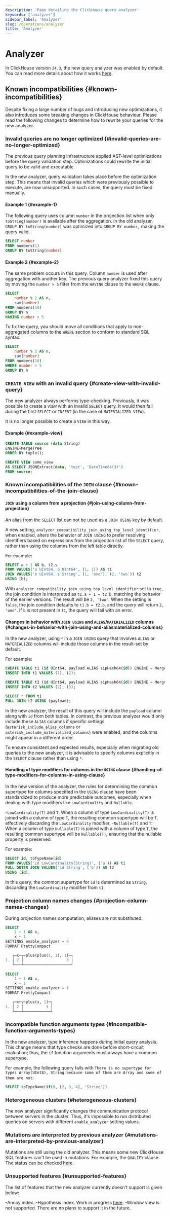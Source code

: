 ```yaml
---
description: 'Page detailing the ClickHouse query analyzer'
keywords: ['analyzer']
sidebar_label: 'Analyzer'
slug: /operations/analyzer
title: 'Analyzer'
---
```


# Analyzer

In ClickHouse version `24.3`, the new query analyzer was enabled by default.
You can read more details about how it works [here](/guides/developer/understanding-query-execution-with-the-analyzer#analyzer).

## Known incompatibilities {#known-incompatibilities}

Despite fixing a large number of bugs and introducing new optimizations, it also introduces some breaking changes in ClickHouse behaviour. Please read the following changes to determine how to rewrite your queries for the new analyzer.

### Invalid queries are no longer optimized {#invalid-queries-are-no-longer-optimized}

The previous query planning infrastructure applied AST-level optimizations before the query validation step.
Optimizations could rewrite the initial query to be valid and executable.

In the new analyzer, query validation takes place before the optimization step.
This means that invalid queries which were previously possible to execute, are now unsupported.
In such cases, the query must be fixed manually.

#### Example 1 {#example-1}

The following query uses column `number` in the projection list when only `toString(number)` is available after the aggregation.
In the old analyzer, `GROUP BY toString(number)` was optimized into `GROUP BY number,` making the query valid.

```sql
SELECT number
FROM numbers(1)
GROUP BY toString(number)
```

#### Example 2 {#example-2}

The same problem occurs in this query. Column `number` is used after aggregation with another key.
The previous query analyzer fixed this query by moving the `number > 5` filter from the `HAVING` clause to the `WHERE` clause.

```sql
SELECT
    number % 2 AS n,
    sum(number)
FROM numbers(10)
GROUP BY n
HAVING number > 5
```

To fix the query, you should move all conditions that apply to non-aggregated columns to the `WHERE` section to conform to standard SQL syntax:

```sql
SELECT
    number % 2 AS n,
    sum(number)
FROM numbers(10)
WHERE number > 5
GROUP BY n
```

### `CREATE VIEW` with an invalid query {#create-view-with-invalid-query}

The new analyzer always performs type-checking.
Previously, it was possible to create a `VIEW` with an invalid `SELECT` query.
It would then fail during the first `SELECT` or `INSERT` (in the case of `MATERIALIZED VIEW`).

It is no longer possible to create a `VIEW` in this way.

#### Example {#example-view}

```sql
CREATE TABLE source (data String)
ENGINE=MergeTree
ORDER BY tuple();

CREATE VIEW some_view
AS SELECT JSONExtract(data, 'test', 'DateTime64(3)')
FROM source;
```

### Known incompatibilities of the `JOIN` clause {#known-incompatibilities-of-the-join-clause}

#### `JOIN` using a column from a projection {#join-using-column-from-projection}

An alias from the `SELECT` list can not be used as a `JOIN USING` key by default.

A new setting, `analyzer_compatibility_join_using_top_level_identifier`, when enabled, alters the behavior of `JOIN USING` to prefer resolving identifiers based on expressions from the projection list of the `SELECT` query, rather than using the columns from the left table directly.

For example:

```sql
SELECT a + 1 AS b, t2.s
FROM VALUES('a UInt64, b UInt64', (1, 1)) AS t1
JOIN VALUES('b UInt64, s String', (1, 'one'), (2, 'two')) t2
USING (b);
```

With `analyzer_compatibility_join_using_top_level_identifier` set to `true`, the join condition is interpreted as `t1.a + 1 = t2.b`, matching the behavior of the earlier versions.
The result will be `2, 'two'`.
When the setting is `false`, the join condition defaults to `t1.b = t2.b`, and the query will return `2, 'one'`.
If `b` is not present in `t1`, the query will fail with an error.

#### Changes in behavior with `JOIN USING` and `ALIAS`/`MATERIALIZED` columns {#changes-in-behavior-with-join-using-and-aliasmaterialized-columns}

In the new analyzer, using `*` in a `JOIN USING` query that involves `ALIAS` or `MATERIALIZED` columns will include those columns in the result-set by default.

For example:

```sql
CREATE TABLE t1 (id UInt64, payload ALIAS sipHash64(id)) ENGINE = MergeTree ORDER BY id;
INSERT INTO t1 VALUES (1), (2);

CREATE TABLE t2 (id UInt64, payload ALIAS sipHash64(id)) ENGINE = MergeTree ORDER BY id;
INSERT INTO t2 VALUES (2), (3);

SELECT * FROM t1
FULL JOIN t2 USING (payload);
```

In the new analyzer, the result of this query will include the `payload` column along with `id` from both tables.
In contrast, the previous analyzer would only include these `ALIAS` columns if specific settings (`asterisk_include_alias_columns` or `asterisk_include_materialized_columns`) were enabled,
and the columns might appear in a different order.

To ensure consistent and expected results, especially when migrating old queries to the new analyzer, it is advisable to specify columns explicitly in the `SELECT` clause rather than using `*`.

#### Handling of type modifiers for columns in the `USING` clause {#handling-of-type-modifiers-for-columns-in-using-clause}

In the new version of the analyzer, the rules for determining the common supertype for columns specified in the `USING` clause have been standardized to produce more predictable outcomes,
especially when dealing with type modifiers like `LowCardinality` and `Nullable`.

-`LowCardinality(T)` and `T`: When a column of type `LowCardinality(T)` is joined with a column of type `T`, the resulting common supertype will be `T`, effectively discarding the `LowCardinality` modifier.
-`Nullable(T)` and `T`: When a column of type `Nullable(T)` is joined with a column of type `T`, the resulting common supertype will be `Nullable(T)`, ensuring that the nullable property is preserved.

For example:

```sql
SELECT id, toTypeName(id)
FROM VALUES('id LowCardinality(String)', ('a')) AS t1
FULL OUTER JOIN VALUES('id String', ('b')) AS t2
USING (id);
```

In this query, the common supertype for `id` is determined as `String`, discarding the `LowCardinality` modifier from `t1`.

### Projection column names changes {#projection-column-names-changes}

During projection names computation, aliases are not substituted.

```sql
SELECT
    1 + 1 AS x,
    x + 1
SETTINGS enable_analyzer = 0
FORMAT PrettyCompact

   ┌─x─┬─plus(plus(1, 1), 1)─┐
1. │ 2 │                   3 │
   └───┴─────────────────────┘

SELECT
    1 + 1 AS x,
    x + 1
SETTINGS enable_analyzer = 1
FORMAT PrettyCompact

   ┌─x─┬─plus(x, 1)─┐
1. │ 2 │          3 │
   └───┴────────────┘
```

### Incompatible function arguments types {#incompatible-function-arguments-types}

In the new analyzer, type inference happens during initial query analysis.
This change means that type checks are done before short-circuit evaluation; thus, the `if` function arguments must always have a common supertype.

For example, the following query fails with `There is no supertype for types Array(UInt8), String because some of them are Array and some of them are not`:

```sql
SELECT toTypeName(if(0, [2, 3, 4], 'String'))
```

### Heterogeneous clusters {#heterogeneous-clusters}

The new analyzer significantly changes the communication protocol between servers in the cluster. Thus, it's impossible to run distributed queries on servers with different `enable_analyzer` setting values.

### Mutations are interpreted by previous analyzer {#mutations-are-interpreted-by-previous-analyzer}

Mutations are still using the old analyzer.
This means some new ClickHouse SQL features can't be used in mutations. For example, the `QUALIFY` clause.
The status can be checked [here](https://github.com/ClickHouse/ClickHouse/issues/61563).

### Unsupported features {#unsupported-features}

The list of features that the new analyzer currently doesn't support is given below:

-Annoy index.
-Hypothesis index. Work in progress [here](https://github.com/ClickHouse/ClickHouse/pull/48381).
-Window view is not supported. There are no plans to support it in the future.
